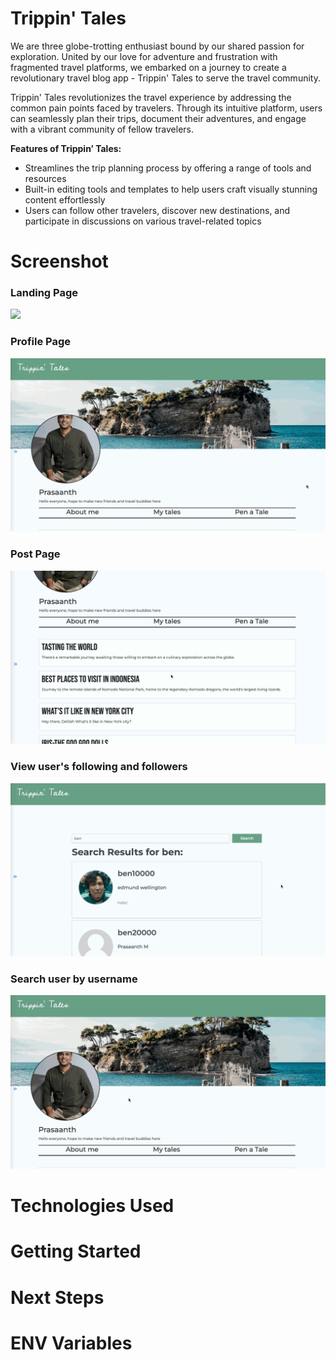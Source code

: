 # Trippin' Tales

We are three globe-trotting enthusiast bound by our shared passion for exploration. United by our love for adventure and frustration with fragmented travel platforms, we embarked on a journey to create a revolutionary travel blog app - Trippin' Tales to serve the travel community.

Trippin' Tales revolutionizes the travel experience by addressing the common pain points faced by travelers. Through its intuitive platform, users can seamlessly plan their trips, document their adventures, and engage with a vibrant community of fellow travelers.

**Features of Trippin’ Tales:**

- Streamlines the trip planning process by offering a range of tools and resources
- Built-in editing tools and templates to help users craft visually stunning content effortlessly
- Users can follow other travelers, discover new destinations, and participate in discussions on various travel-related topics

# Screenshot

### Landing Page

<img src="./public/landingpage.gif">

### Profile Page

<img src="./public/profilepage.gif">

### Post Page

<img src="./public/postpage.gif">

### View user's following and followers

<img src="./public/followfeature.gif">

### Search user by username

<img src="./public/usersearch.gif">

# Technologies Used

# Getting Started

# Next Steps

# ENV Variables
